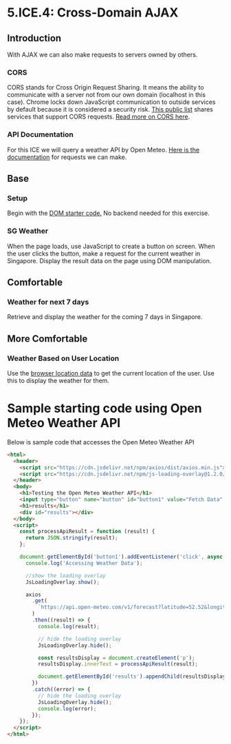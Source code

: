 # 5.ICE.4: Cross-Domain AJAX

## Introduction

With AJAX we can also make requests to servers owned by others.

### CORS

CORS stands for Cross Origin Request Sharing. It means the ability to communicate with a server not from our own domain \(localhost in this case\). Chrome locks down JavaScript communication to outside services by default because it is considered a security risk. [This public list](https://github.com/public-api-lists/public-api-lists) shares services that support CORS requests. [Read more on CORS here](https://developer.mozilla.org/en-US/docs/Web/HTTP/CORS#see_also).

### API Documentation

For this ICE we will query a weather API by Open Meteo. [Here is the documentation](https://open-meteo.com/en/docs) for requests we can make.

## Base

### Setup

Begin with the [DOM starter code.](https://github.com/rocketacademy/basics-next-steps-dom) No backend needed for this exercise.

### SG Weather

When the page loads, use JavaScript to create a button on screen. When the user clicks the button, make a request for the current weather in Singapore. Display the result data on the page using DOM manipulation.

## Comfortable

### Weather for next 7 days

Retrieve and display the weather for the coming 7 days in Singapore.

## More Comfortable

### Weather Based on User Location

Use the [browser location data](https://developer.mozilla.org/en-US/docs/Web/API/Geolocation_API) to get the current location of the user. Use this to display the weather for them.

# Sample starting code using Open Meteo Weather API

Below is sample code that accesses the Open Meteo Weather API

```html
<html>
  <header>
    <script src="https://cdn.jsdelivr.net/npm/axios/dist/axios.min.js"></script>
    <script src="https://cdn.jsdelivr.net/npm/js-loading-overlay@1.2.0/dist/js-loading-overlay.min.js"></script>
  </header>
  <body>
    <h1>Testing the Open Meteo Weather API</h1>
    <input type="button" name="button" id="button1" value="Fetch Data" />
    <h1>results</h1>
    <div id="results"></div>
  </body>
  <script>
    const processApiResult = function (result) {
      return JSON.stringify(result);
    };

    document.getElementById('button1').addEventListener('click', async () => {
      console.log('Accessing Weather Data');

      //show the loading overlay
      JsLoadingOverlay.show();

      axios
        .get(
          `https://api.open-meteo.com/v1/forecast?latitude=52.52&longitude=13.41&hourly=temperature_2m,relativehumidity_2m,windspeed_10m`
        )
        .then((result) => {
          console.log(result);

          // hide the loading overlay
          JsLoadingOverlay.hide();

          const resultsDisplay = document.createElement('p');
          resultsDisplay.innerText = processApiResult(result);

          document.getElementById('results').appendChild(resultsDisplay);
        })
        .catch((error) => {
          // hide the loading overlay
          JsLoadingOverlay.hide();
          console.log(error);
        });
    });
  </script>
</html>
```
